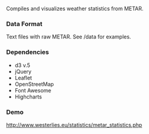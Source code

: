 Compiles and visualizes weather statistics from METAR. 

### Data Format
Text files with raw METAR. See /data for examples.

### Dependencies
- d3 v.5  
- jQuery  
- Leaflet
- OpenStreetMap
- Font Awesome  
- Highcharts

### Demo
http://www.westerlies.eu/statistics/metar_statistics.php

